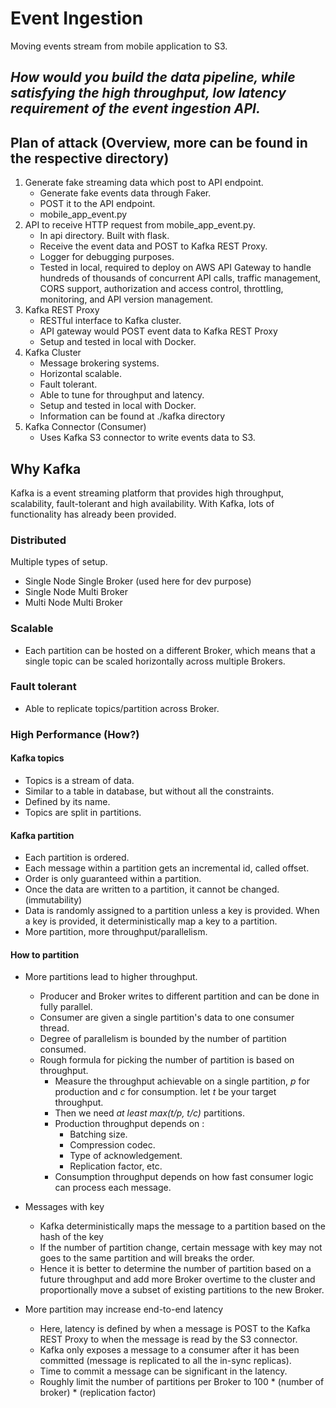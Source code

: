 # Event Ingestion

Moving events stream from mobile application to S3.

## *How would you build the data pipeline, while satisfying the high throughput, low latency requirement of the event ingestion API.*


## Plan of attack (Overview, more can be found in the respective directory)

1. Generate fake streaming data which post to API endpoint. 
    - Generate fake events data through Faker.
    - POST it to the API endpoint.
    - mobile_app_event.py 
2. API to receive HTTP request from mobile_app_event.py.
    - In api directory. Built with flask.
    - Receive the event data and POST to Kafka REST Proxy.  
    - Logger for debugging purposes.
    - Tested in local, required to deploy on AWS API Gateway to handle hundreds of thousands of concurrent API calls, traffic management, CORS support, authorization and access control, throttling, monitoring, and API version management.
3. Kafka REST Proxy 
    - RESTful interface to Kafka cluster.
    - API gateway would POST event data to Kafka REST Proxy
    - Setup and tested in local with Docker.
4. Kafka Cluster
    - Message brokering systems.
    - Horizontal scalable.
    - Fault tolerant.
    - Able to tune for throughput and latency. 
    - Setup and tested in local with Docker.
    - Information can be found at ./kafka directory
5. Kafka Connector (Consumer)
    - Uses Kafka S3 connector to write events data to S3.


## Why Kafka

Kafka is a event streaming platform that provides high throughput, scalability, fault-tolerant and high availability. With Kafka, lots of functionality has already been provided.

### Distributed
Multiple types of setup.
- Single Node Single Broker (used here for dev purpose)
- Single Node Multi Broker 
- Multi Node Multi Broker

### Scalable
- Each partition can be hosted on a different Broker, which means that a single topic can be scaled horizontally across multiple Brokers.  

### Fault tolerant
- Able to replicate topics/partition across Broker.

### High Performance (How?)
#### Kafka topics
- Topics is a stream of data.
- Similar to a table in database, but without all the constraints.
- Defined by its name.
- Topics are split in partitions.

#### Kafka partition

- Each partition is ordered.
- Each message within a partition gets an incremental id, called offset.
- Order is only guaranteed within a partition.
- Once the data are written to a partition, it cannot be changed. (immutability)
- Data is randomly assigned to a partition unless a key is provided. When a key is provided, it deterministically map a key to a partition. 
- More partition, more throughput/parallelism.

#### How to partition

- More partitions lead to higher throughput.
    - Producer and Broker writes to different partition and can be done in fully parallel.
    - Consumer are given a single partition's data to one consumer thread.
    - Degree of parallelism is bounded by the number of partition consumed.
    - Rough formula for picking the number of partition is based on throughput.
        - Measure the throughput achievable on a single partition, *p* for production and *c* for consumption. let *t* be your target throughput.
        - Then we need *at least max(t/p, t/c)* partitions.
        - Production throughput depends on : 
            - Batching size.
            - Compression codec.
            - Type of acknowledgement.
            - Replication factor, etc.
        - Consumption throughput depends on how fast consumer logic can process each message.
- Messages with key
    - Kafka deterministically maps the message to a partition based on the hash of the key
    - If the number of partition change, certain message with key may not goes to the same partition and will breaks the order.
    - Hence it is better to determine the number of partition based on a future throughput and add more Broker overtime to the cluster and proportionally move a subset of existing partitions to the new Broker.
    
- More partition may increase end-to-end latency
    - Here, latency is defined by when a message is POST to the Kafka REST Proxy to when the message is read by the S3 connector.
    - Kafka only exposes a message to a consumer after it has been committed (message is replicated to all the in-sync replicas).
    - Time to commit a message can be significant in the latency.
    - Roughly limit the number of partitions per Broker to 100 * (number of broker) * (replication factor)




 
